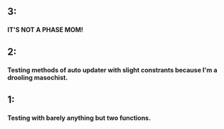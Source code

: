 ## 3:
#### IT'S NOT A PHASE MOM!

## 2:
#### Testing methods of auto updater with slight constrants because I'm a drooling masochist.

## 1:
#### Testing with barely anything but two functions.
